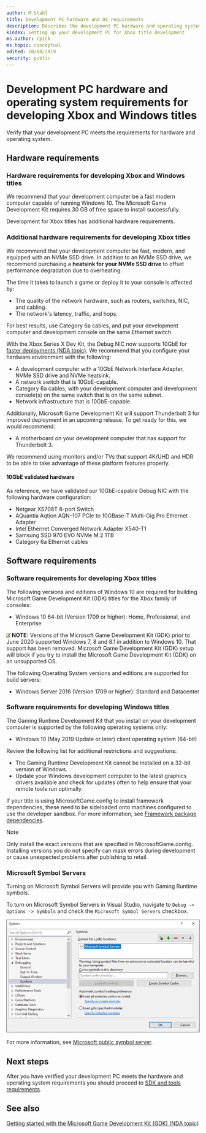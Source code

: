 ```yaml
---
author: M-Stahl
title: Development PC hardware and OS requirements
description: Describes the development PC hardware and operating system requirements for developing titles with the Microsoft Game Development Kit (GDK).
kindex: Setting up your development PC for Xbox title development
ms.author: cpick
ms.topic: conceptual
edited: 10/08/2019
security: public
---
```


# Development PC hardware and operating system requirements for developing Xbox and Windows titles

Verify that your development PC meets the requirements for hardware and operating system.

## Hardware requirements  

### Hardware requirements for developing Xbox and Windows titles  

We recommend that your development computer be a fast modern computer capable of running Windows 10. The Microsoft Game Development Kit requires 30 GB of free space to install successfully.  

Development for Xbox titles has additional hardware requirements.


### Additional hardware requirements for developing Xbox titles

We recommend that your development computer be fast, modern, and equipped with an NVMe SSD drive. In addition to an NVMe SSD drive, we recommend purchasing a **heatsink for your NVMe SSD drive** to offset performance degradation due to overheating.

The time it takes to launch a game or deploy it to your console is affected by:

* The quality of the network hardware, such as routers, switches, NIC, and cabling.
* The network's latency, traffic, and hops.

For best results, use Category 6a cables, and put your development computer and development console on the same Ethernet switch.

With the Xbox Series X Dev Kit, the Debug NIC now supports 10GbE for [faster deployments (NDA topic)](../../tools-console/usinggsdk/deployment/deployment.md#Deploy-Speed). We recommend that you configure your hardware environment with the following:

* A development computer with a 10GbE Network Interface Adapter, NVMe SSD drive and NVMe heatsink.
* A network switch that is 10GbE-capable.
* Category 6a cables, with your development computer and development console(s) on the same switch that is on the same subnet.
* Network infrastructure that is 10GbE-capable.

Additionally, Microsoft Game Development Kit will support Thunderbolt 3 for improved deployment in an upcoming release. To get ready for this, we would recommend:
* A motherboard on your development computer that has support for Thunderbolt 3.

We recommend using monitors and/or TVs that support 4K/UHD and HDR to be able to take advantage of these platform features properly.

#### 10GbE validated hardware

As reference, we have validated our 10GbE-capable Debug NIC with the following hardware configuration:
* Netgear XS708T 8-port Switch
* AQuantia Aqtion AQN-107 PCIe to 10GBase-T Multi-Gig Pro Ethernet Adapter
* Intel Ethernet Converged Network Adapter X540-T1
* Samsung SSD 970 EVO NVMe M.2 1TB
* Category 6a Ethernet cables

## Software requirements


### Software requirements for developing Xbox titles

The following versions and editions of Windows 10 are required for building Microsoft Game Development Kit (GDK) titles for the Xbox family of consoles:  
  * Windows 10 64-bit (Version 1709 or higher): Home, Professional, and Enterprise  

![alert](../../../../resources/gamecore/images/en-us/common/note.gif) **NOTE:** Versions of the Microsoft Game Development Kit (GDK) prior to June 2020 supported Windows 7, 8 and 8.1 in addition to Windows 10.  That support has been removed. Microsoft Game Development Kit (GDK) setup will block if you try to install the Microsoft Game Development Kit (GDK) on an unsupported OS.  

The following Operating System versions and editions are supported for build servers:  

  * Windows Server 2016 (Version 1709 or higher): Standard and Datacenter  


### Software requirements for developing Windows titles

The Gaming Runtime Development Kit that you install on your development computer is supported by the following operating systems only:

- Windows 10 (May 2019 Update or later) client operating system (64-bit)  

Review the following list for additional restrictions and suggestions:
- The Gaming Runtime Development Kit cannot be installed on a 32-bit version of Windows. 
- Update your Windows development computer to the latest graphics drivers available and check for updates often to help ensure that your remote tools run optimally.

If your title is using MicrosoftGame.config to install framework dependencies, these need to be sideloaded onto machines configured to use the developer sandbox.  For more information, see [Framework package dependencies](../../packaging/packaging-framework-packages.md).

> [!NOTE]
> Only install the exact versions that are specified in MicrosoftGame.config. Installing versions you do not specify can mask errors during development or cause unexpected problems after publishing to retail.


### Microsoft Symbol Servers  

Turning on Microsoft Symbol Servers will provide you with Gaming Runtime symbols.  

To turn on Microsoft Symbol Servers in Visual Studio, navigate to `Debug -> Options -> Symbols` and check the `Microsoft Symbol Servers` checkbox.  

![Turning on Microsoft Symbol Servers](../../../../resources/gamecore/secure/images/en-us/microsoft_symbol_servers.png)  

For more information, see [Microsoft public symbol server](/windows-hardware/drivers/debugger/microsoft-public-symbols).  

## Next steps

After you have verified your development PC meets the hardware and operating system requirements you should proceed to [SDK and tools requirements](sdk-and-tools.md).

## See also

[Getting started with the Microsoft Game Development Kit (GDK) (NDA topic)](../gc-getstarted-toc.md)
